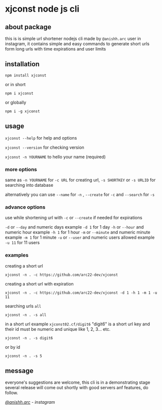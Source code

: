 # xjconst node js cli

## about package

this is is simple url shortener nodejs cli made by `@anishh.arc` user in instagram, it contains simple and easy commands to generate short urls form long urls with time expirations and user limits

## installation

```
npm install xjconst
```
or in short
```
npm i xjconst
```
or globally
```
npm i -g xjconst
```

## usage

`xjconst --help` for help and options

`xjconst --version` for checking version

`xjconst -n YOURNAME` to hello your name (required)

### more options

same as `-n YOURNAME` for `-c URL` for creating url, `-s SHORTKEY` or `-s URLID` for searching into database

alternatively you can use `--name` for `-n` , `--create` for `-c` and `--search` for `-s`

### advance options

use while shortening url with `-c` or `--create` if needed for expirations

`-d` or `--day` and numeric days example `-d 1` for 1 day
`-h` or `--hour` and numeric hour example `-h 1` for 1 hour
`-m` or `--minute` and numeric minute example `-m 1` for 1 minute
`-u` or `--user` and numeric users allowed example `-u 11` for 11 users

### examples

creating a short url

```
xjconst -n . -c https://github.com/arc22-dev/xjconst
```

creating a short url with expiration

```
xjconst -n . -c https://github.com/arc22-dev/xjconst -d 1 -h 1 -m 1 -u 11
```

searching urls `all`

```
xjconst -n . -s all
```

in a short url example `xjconst02.cf/digit6` "digit6" is a short url key and their id must be numeric and unique like 1, 2, 3... etc.

```
xjconst -n . -s digit6
```

or by id

```
xjconst -n . -s 5
```

## message

everyone's suggestions are welcome, this cli is in a demonstrating stage several release will come out shortly with good servers anf features, do follow.

*[@anishh.arc](https://instagram.com/anishh.arc) - instagram*